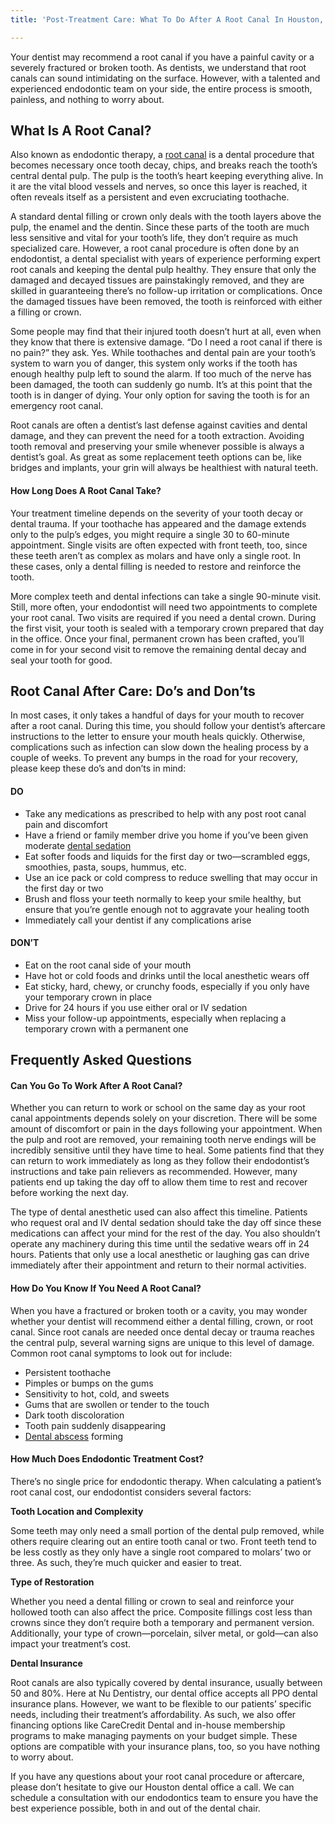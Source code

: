 ```yaml
---
title: 'Post-Treatment Care: What To Do After A Root Canal In Houston, Tx-(copy)'

---
```

Your dentist may recommend a root canal if you have a painful cavity or a severely fractured or broken tooth. As dentists, we understand that root canals can sound intimidating on the surface. However, with a talented and experienced endodontic team on your side, the entire process is smooth, painless, and nothing to worry about.

## What Is A Root Canal?

Also known as endodontic therapy, a [root canal](https://www.nudentistry.com/houston-tx/emergency-dentistry/root-canal/) is a dental procedure that becomes necessary once tooth decay, chips, and breaks reach the tooth’s central dental pulp. The pulp is the tooth’s heart keeping everything alive. In it are the vital blood vessels and nerves, so once this layer is reached, it often reveals itself as a persistent and even excruciating toothache.

A standard dental filling or crown only deals with the tooth layers above the pulp, the enamel and the dentin. Since these parts of the tooth are much less sensitive and vital for your tooth’s life, they don’t require as much specialized care. However, a root canal procedure is often done by an endodontist, a dental specialist with years of experience performing expert root canals and keeping the dental pulp healthy. They ensure that only the damaged and decayed tissues are painstakingly removed, and they are skilled in guaranteeing there’s no follow-up irritation or complications. Once the damaged tissues have been removed, the tooth is reinforced with either a filling or crown.

Some people may find that their injured tooth doesn’t hurt at all, even when they know that there is extensive damage. “Do I need a root canal if there is no pain?” they ask. Yes. While toothaches and dental pain are your tooth’s system to warn you of danger, this system only works if the tooth has enough healthy pulp left to sound the alarm. If too much of the nerve has been damaged, the tooth can suddenly go numb. It’s at this point that the tooth is in danger of dying. Your only option for saving the tooth is for an emergency root canal.

Root canals are often a dentist’s last defense against cavities and dental damage, and they can prevent the need for a tooth extraction. Avoiding tooth removal and preserving your smile whenever possible is always a dentist’s goal. As great as some replacement teeth options can be, like bridges and implants, your grin will always be healthiest with natural teeth.

#### How Long Does A Root Canal Take?

Your treatment timeline depends on the severity of your tooth decay or dental trauma. If your toothache has appeared and the damage extends only to the pulp’s edges, you might require a single 30 to 60-minute appointment. Single visits are often expected with front teeth, too, since these teeth aren’t as complex as molars and have only a single root. In these cases, only a dental filling is needed to restore and reinforce the tooth.

More complex teeth and dental infections can take a single 90-minute visit. Still, more often, your endodontist will need two appointments to complete your root canal. Two visits are required if you need a dental crown. During the first visit, your tooth is sealed with a temporary crown prepared that day in the office. Once your final, permanent crown has been crafted, you’ll come in for your second visit to remove the remaining dental decay and seal your tooth for good.

## Root Canal After Care: Do’s and Don’ts

In most cases, it only takes a handful of days for your mouth to recover after a root canal. During this time, you should follow your dentist’s aftercare instructions to the letter to ensure your mouth heals quickly. Otherwise, complications such as infection can slow down the healing process by a couple of weeks. To prevent any bumps in the road for your recovery, please keep these do’s and don’ts in mind:

#### DO

* Take any medications as prescribed to help with any post root canal pain and discomfort
* Have a friend or family member drive you home if you’ve been given moderate [dental sedation](https://www.nudentistry.com/houston-tx/specialty-dentistry/sedation-dentistry/)
* Eat softer foods and liquids for the first day or two—scrambled eggs, smoothies, pasta, soups, hummus, etc.
* Use an ice pack or cold compress to reduce swelling that may occur in the first day or two
* Brush and floss your teeth normally to keep your smile healthy, but ensure that you’re gentle enough not to aggravate your healing tooth
* Immediately call your dentist if any complications arise

#### DON’T

* Eat on the root canal side of your mouth
* Have hot or cold foods and drinks until the local anesthetic wears off
* Eat sticky, hard, chewy, or crunchy foods, especially if you only have your temporary crown in place
* Drive for 24 hours if you use either oral or IV sedation
* Miss your follow-up appointments, especially when replacing a temporary crown with a permanent one

## Frequently Asked Questions

#### Can You Go To Work After A Root Canal?

Whether you can return to work or school on the same day as your root canal appointments depends solely on your discretion. There will be some amount of discomfort or pain in the days following your appointment. When the pulp and root are removed, your remaining tooth nerve endings will be incredibly sensitive until they have time to heal. Some patients find that they can return to work immediately as long as they follow their endodontist’s instructions and take pain relievers as recommended. However, many patients end up taking the day off to allow them time to rest and recover before working the next day.

The type of dental anesthetic used can also affect this timeline. Patients who request oral and IV dental sedation should take the day off since these medications can affect your mind for the rest of the day. You also shouldn’t operate any machinery during this time until the sedative wears off in 24 hours. Patients that only use a local anesthetic or laughing gas can drive immediately after their appointment and return to their normal activities.

#### How Do You Know If You Need A Root Canal?

When you have a fractured or broken tooth or a cavity, you may wonder whether your dentist will recommend either a dental filling, crown, or root canal. Since root canals are needed once dental decay or trauma reaches the central pulp, several warning signs are unique to this level of damage. Common root canal symptoms to look out for include:

* Persistent toothache
* Pimples or bumps on the gums
* Sensitivity to hot, cold, and sweets
* Gums that are swollen or tender to the touch
* Dark tooth discoloration
* Tooth pain suddenly disappearing
* [Dental abscess](https://www.mouthhealthy.org/en/az-topics/a/abscess) forming

#### How Much Does Endodontic Treatment Cost?

There’s no single price for endodontic therapy. When calculating a patient’s root canal cost, our endodontist considers several factors:

**Tooth Location and Complexity**

Some teeth may only need a small portion of the dental pulp removed, while others require clearing out an entire tooth canal or two. Front teeth tend to be less costly as they only have a single root compared to molars’ two or three. As such, they’re much quicker and easier to treat.

**Type of Restoration**

Whether you need a dental filling or crown to seal and reinforce your hollowed tooth can also affect the price. Composite fillings cost less than crowns since they don’t require both a temporary and permanent version. Additionally, your type of crown—porcelain, silver metal, or gold—can also impact your treatment’s cost.

**Dental Insurance**

Root canals are also typically covered by dental insurance, usually between 50 and 80%. Here at Nu Dentistry, our dental office accepts all PPO dental insurance plans. However, we want to be flexible to our patients’ specific needs, including their treatment’s affordability. As such, we also offer financing options like CareCredit Dental and in-house membership programs to make managing payments on your budget simple. These options are compatible with your insurance plans, too, so you have nothing to worry about.

If you have any questions about your root canal procedure or aftercare, please don’t hesitate to give our Houston dental office a call. We can schedule a consultation with our endodontics team to ensure you have the best experience possible, both in and out of the dental chair.